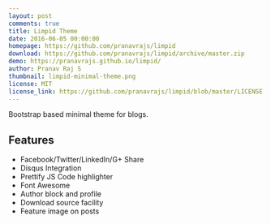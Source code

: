 ```yaml
---
layout: post
comments: true
title: Limpid Theme
date: 2016-06-05 00:00:00
homepage: https://github.com/pranavrajs/limpid
download: https://github.com/pranavrajs/limpid/archive/master.zip
demo: https://pranavrajs.github.io/limpid/
author: Pranav Raj S
thumbnail: limpid-minimal-theme.png
license: MIT
license_link: https://github.com/pranavrajs/limpid/blob/master/LICENSE
---
```


Bootstrap based minimal theme for blogs.

## Features

* Facebook/Twitter/LinkedIn/G+ Share
* Disqus Integration
* Prettify JS Code highlighter
* Font Awesome
* Author block and profile
* Download source facility
* Feature image on posts
